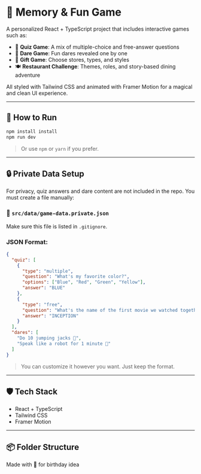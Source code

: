 # 💝 Memory & Fun Game

A personalized React + TypeScript project that includes interactive games such as:

- 🧠 **Quiz Game**: A mix of multiple-choice and free-answer questions
- 🎲 **Dare Game**: Fun dares revealed one by one
- 🎁 **Gift Game**: Choose stores, types, and styles
- 🍽️ **Restaurant Challenge**: Themes, roles, and story-based dining adventure

All styled with Tailwind CSS and animated with Framer Motion for a magical and clean UI experience.

---

## 🚀 How to Run

```bash
npm install install
npm run dev
```

> Or use `npm` or `yarn` if you prefer.

---

## 🔒 Private Data Setup

For privacy, quiz answers and dare content are not included in the repo. You must create a file manually:

### 📁 `src/data/game-data.private.json`

Make sure this file is listed in `.gitignore`.

### JSON Format:

```json
{
  "quiz": [
    {
      "type": "multiple",
      "question": "What's my favorite color?",
      "options": ["Blue", "Red", "Green", "Yellow"],
      "answer": "BLUE"
    },
    {
      "type": "free",
      "question": "What's the name of the first movie we watched together?",
      "answer": "INCEPTION"
    }
  ],
  "dares": [
    "Do 10 jumping jacks 💪",
    "Speak like a robot for 1 minute 🤖"
  ]
}
```

> You can customize it however you want. Just keep the format.

---

## 🛡️ Tech Stack

- React + TypeScript
- Tailwind CSS
- Framer Motion

---

## 📦 Folder Structure


Made with 💙 for birthday idea
